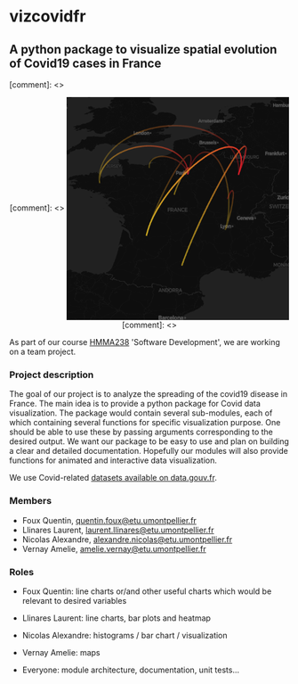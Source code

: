 ﻿
# vizcovidfr
## A python package to visualize spatial evolution of Covid19 cases in France

[comment]: <> <p align="center">
[comment]: <> <img src="./doc/source/_static/vizcovidfr_transfer_map.png" style="vertical-align:middle" width="400" height='400' class='center' alt='logo'>
[comment]: <> </p>


As part of our course [HMMA238](https://github.com/bcharlier/HMMA238) 'Software Development', we are working on a team project.


### Project description

The goal of our project is to analyze the spreading of the covid19 disease in France.
The main idea is to provide a python package for Covid data visualization.
The package would contain several sub-modules, each of which containing several functions for specific visualization purpose. One should be able to use these by passing arguments corresponding to the desired output. We want our package to be easy to use and plan on building a clear and detailed documentation.
Hopefully our modules will also provide functions for animated and interactive data visualization.

We use Covid-related [datasets available on data.gouv.fr](https://www.data.gouv.fr/en/datasets/).

### Members

- Foux Quentin, quentin.foux@etu.umontpellier.fr
- Llinares Laurent, laurent.llinares@etu.umontpellier.fr
- Nicolas Alexandre, alexandre.nicolas@etu.umontpellier.fr
- Vernay Amelie, amelie.vernay@etu.umontpellier.fr

### Roles

- Foux Quentin: line charts or/and other useful charts which would be relevant to desired variables
- Llinares Laurent: line charts, bar plots and heatmap
- Nicolas Alexandre: histograms / bar chart / visualization
- Vernay Amelie: maps

- Everyone: module architecture, documentation, unit tests...
